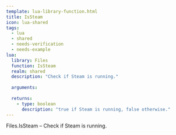 ```yaml
---
template: lua-library-function.html
title: IsSteam
icon: lua-shared
tags:
  - lua
  - shared
  - needs-verification
  - needs-example
lua:
  library: Files
  function: IsSteam
  realm: shared
  description: "Check if Steam is running."
  
  arguments:
  
  returns:
    - type: boolean
      description: "true if Steam is running, false otherwise."
---
```


<div class="lua__search__keywords">
Files.IsSteam &#x2013; Check if Steam is running.
</div>
